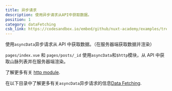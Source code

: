 ```yaml
---
title: 异步请求
description: 使用异步请求从API中获取数据。
position: 1
category: dataFetching
csb_link: https://codesandbox.io/embed/github/nuxt-academy/examples/tree/master/data-fetching/async-data-hook?fontsize=14&hidenavigation=1&theme=dark&view=editor
---
```


使用`asyncData`异步请求从 API 中获取数据。（在服务器端获取数据并渲染）

<example-intro></example-intro>

`pages/index.vue` 和 `pages/posts/_id` 使用`asyncData`和`$http`模块，从 API 中获取山脉列表并在服务器端渲染。

<base-alert type="next">

了解更多有关 [http module](https://http.nuxtjs.org/).

</base-alert>

<base-alert type="next">

在以下目录中了解更多有关`asyncData`异步请求的信息[Data Fetching](/docs/2.x/features/data-fetching).

</base-alert>

<code-sandbox :src="csb_link"></code-sandbox>
